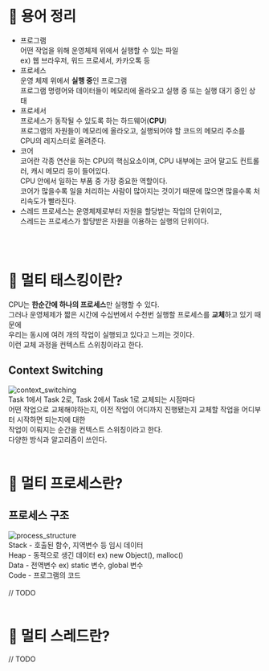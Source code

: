 # 📖 용어 정리
- 프로그램  
어떤 작업을 위해 운영체제 위에서 실행할 수 있는 파일  
ex) 웹 브라우저, 워드 프로세서, 카카오톡 등
- 프로세스  
운영 체제 위에서 **실행 중**인 프로그램  
프로그램 명령어와 데이터들이 메모리에 올라오고 실행 중 또는 실행 대기 중인 상태
- 프로세서  
프로세스가 동작될 수 있도록 하는 하드웨어(**CPU**)  
프로그램의 자원들이 메모리에 올라오고, 실행되어야 할 코드의 메모리 주소를 CPU의 레지스터로 올려준다.  
- 코어  
코어란 각종 연산을 하는 CPU의 핵심요소이며, CPU 내부에는 코어 말고도 컨트롤러, 캐시 메모리 등이 들어있다.  
CPU 안에서 일하는 부품 중 가장 중요한 역할이다.  
코어가 많을수록 일을 처리하는 사람이 많아지는 것이기 때문에 많으면 많을수록 처리속도가 빨라진다.
- 스레드
프로세스는 운영체제로부터 자원을 할당받는 작업의 단위이고,  
스레드는 프로세스가 할당받은 자원을 이용하는 실행의 단위이다.  
<br>
<br>

# 🧐 멀티 태스킹이란?
CPU는 **한순간에 하나의 프로세스**만 실행할 수 있다.  
그러나 운영체제가 짧은 시간에 수십번에서 수천번 실행할 프로세스를 **교체**하고 있기 때문에  
우리는 동시에 여려 개의 작업이 실행되고 있다고 느끼는 것이다.  
이런 교체 과정을 컨텍스트 스위칭이라고 한다.
<br>

## Context Switching
![context_switching](https://user-images.githubusercontent.com/17706346/150735655-d8b06438-832c-487a-8c20-f472a4b07eb4.png)  
Task 1에서 Task 2로, Task 2에서 Task 1로 교체되는 시점마다  
어떤 작업으로 교체해야하는지, 이전 작업이 어디까지 진행됐는지 교체할 작업을 어디부터 시작하면 되는지에 대한  
작업이 이뤄지는 순간을 컨텍스트 스위칭이라고 한다.  
다양한 방식과 알고리즘이 쓰인다.
<br>
<br>

# 🧐 멀티 프로세스란?
## 프로세스 구조
![process_structure](https://user-images.githubusercontent.com/17706346/150738037-44e2625d-c1e9-450e-98ea-0c8a1e567362.png)  
Stack - 호출된 함수, 지역변수 등 임시 데이터  
Heap - 동적으로 생긴 데이터 ex) new Object(), malloc()  
Data - 전역변수 ex) static 변수, global 변수  
Code - 프로그램의 코드  
<br>
// TODO
<br>
<br>

# 🧐 멀티 스레드란?
// TODO
<br>
<br>